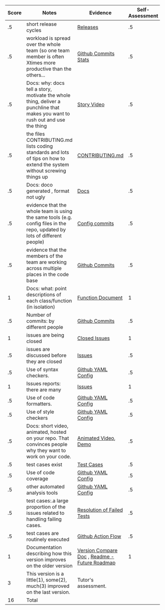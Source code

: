 |Score|Notes| Evidence|Self-Assessment|
|-|-----|---------|--------------------|
|.5| short release cycles|[Releases](https://github.com/nehajaideep/WolfTrack2.0/releases)|.5|
|.5| workload is spread over the whole team (so one team member is often Xtimes more productive than the others...|[Github Commits Stats](https://github.com/nehajaideep/WolfTrack2.0/graphs/contributors)|.5|
|.5|Docs: why: docs tell a story, motivate the whole thing, deliver a punchline that makes you want to rush out and use the thing |[Story Video](https://github.com/nehajaideep/WolfTrack2.0#watch-wolftrack-in-action)|.5|
|.5|the files CONTRIBUTING.md lists coding standards and lots of tips on how to extend the system without screwing things up  |[CONTRIBUTING.md](https://github.com/nehajaideep/WolfTrack2.0/blob/Group10StableBranch/CONTRIBUTING.md)|.5|
|.5|Docs: doco generated , format not ugly  |[Docs](https://github.com/nehajaideep/WolfTrack3.0/tree/Group10StableBranch/docs)|.5|
|.5|evidence that the whole team is using the same tools (e.g. config files in the repo, updated by lots of different people) |[Config commits](https://github.com/nehajaideep/WolfTrack2.0/commits/Group10StableBranch/requirements.txt)|.5|
|.5|evidence that the members of the team are working across multiple places in the code base |[Github Commits](https://github.com/nehajaideep/WolfTrack2.0/commits/Group10StableBranch)|.5|
|1|Docs: what: point descriptions of each class/function (in isolation)  |[Function Document](https://github.com/nehajaideep/WolfTrack3.0/blob/Group10StableBranch/docs/WolfTrack3.0_Documentation.pdf) |1|
|.5|Number of commits: by different people  |[Github Commits](https://github.com/nehajaideep/WolfTrack2.0/commits/Group10StableBranch)|.5|
|1|issues are being closed | [Closed Issues](https://github.com/nehajaideep/WolfTrack2.0/issues?q=is%3Aissue+is%3Aclosed)|1|
|.5|issues are discussed before they are closed |[Issues](https://github.com/nehajaideep/WolfTrack3.0/issues?q=is%3Aissue+is%3Aclosed)|.5|
|.5|Use of syntax checkers. | [Github YAML Config](https://github.com/nehajaideep/WolfTrack2.0/blob/Group10StableBranch/.github/workflows/main.yml)|.5|
|1|Issues reports: there are many  |[Issues](https://github.com/nehajaideep/WolfTrack2.0/issues?q=is%3Aissue+is%3Aclosed)|1|
|.5|Use of code formatters. |[Github YAML Config](https://github.com/nehajaideep/WolfTrack2.0/blob/Group10StableBranch/.github/workflows/main.yml)|.5|
|.5|Use of style checkers | [Github YAML Config](https://github.com/nehajaideep/WolfTrack2.0/blob/Group10StableBranch/.github/workflows/main.yml)|.5|
|.5|Docs: short video, animated, hosted on your repo. That convinces people why they want to work on your code. |[Animated Video](https://github.com/nehajaideep/WolfTrack3.0#-punch-line), [Demo](https://drive.google.com/file/d/1qGqChBA63N_6k9n5cbyz1hqmli08SUUZ/view) |.5|
|.5|test cases exist  | [Test Cases](https://github.com/nehajaideep/WolfTrack2.0/tree/Group10StableBranch/UnitTesting)|.5|
|.5|Use of code coverage  |[Github YAML Config](https://github.com/nehajaideep/WolfTrack2.0/blob/Group10StableBranch/.github/workflows/main.yml)|.5|
|.5|other automated analysis tools  | [Github YAML Config](https://github.com/nehajaideep/WolfTrack2.0/blob/Group10StableBranch/.github/workflows/main.yml)|.5|
|.5|test cases:.a large proportion of the issues related to handling failing cases. |[Resolution of Failed Tests](https://github.com/nehajaideep/WolfTrack3.0/issues?q=is%3Aissue+label%3A%22failing+testcase%22+is%3Aclosed)|.5|
|.5|test cases are routinely executed |[Github Action Flow](https://github.com/nehajaideep/WolfTrack3.0/actions?query=is%3Asuccess)|.5|
|1|Documentation describing how this version improves on the older version|[Version Compare Doc](https://github.com/nehajaideep/WolfTrack2.0/blob/Group10StableBranch/docs/WolfTrackv2_Group10Docs/V2_improvements_than_V1.pdf) , [Readme - Future Roadmap](https://github.com/nehajaideep/WolfTrack2.0#future-roadmap)| 1|
|3|This version is a little(1), some(2), much(3) improved on the last version.|Tutor's assessment.| 
|16| Total|
